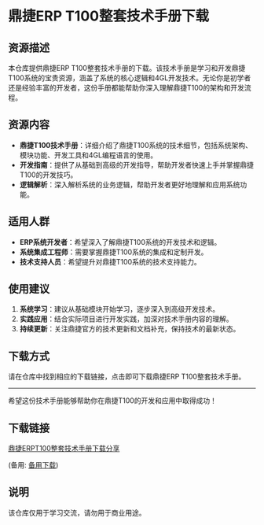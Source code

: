 # 鼎捷ERP T100整套技术手册下载

## 资源描述

本仓库提供鼎捷ERP T100整套技术手册的下载。该技术手册是学习和开发鼎捷T100系统的宝贵资源，涵盖了系统的核心逻辑和4GL开发技术。无论你是初学者还是经验丰富的开发者，这份手册都能帮助你深入理解鼎捷T100的架构和开发流程。

## 资源内容

- **鼎捷T100技术手册**：详细介绍了鼎捷T100系统的技术细节，包括系统架构、模块功能、开发工具和4GL编程语言的使用。
- **开发指南**：提供了从基础到高级的开发指导，帮助开发者快速上手并掌握鼎捷T100的开发技巧。
- **逻辑解析**：深入解析系统的业务逻辑，帮助开发者更好地理解和应用系统功能。

## 适用人群

- **ERP系统开发者**：希望深入了解鼎捷T100系统的开发技术和逻辑。
- **系统集成工程师**：需要掌握鼎捷T100系统的集成和定制开发。
- **技术支持人员**：希望提升对鼎捷T100系统的技术支持能力。

## 使用建议

1. **系统学习**：建议从基础模块开始学习，逐步深入到高级开发技术。
2. **实践应用**：结合实际项目进行开发实践，加深对技术手册内容的理解。
3. **持续更新**：关注鼎捷官方的技术更新和文档补充，保持技术的最新状态。

## 下载方式

请在仓库中找到相应的下载链接，点击即可下载鼎捷ERP T100整套技术手册。

---

希望这份技术手册能够帮助你在鼎捷T100的开发和应用中取得成功！

## 下载链接
[鼎捷ERPT100整套技术手册下载分享](https://pan.quark.cn/s/04962a1e117e) 

(备用: [备用下载](https://pan.baidu.com/s/1EwwjTLnnhb_AAyG9G2nmew?pwd=1234))

## 说明

该仓库仅用于学习交流，请勿用于商业用途。
